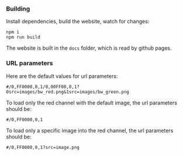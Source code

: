 ### Building

Install dependencies, build the website, watch for changes:

```
npm i
npm run build
```

The website is built in the `docs` folder, which is read by github pages.

### URL parameters

Here are the default values for url parameters:

```
#/0,FF0000,0,1/0,00FF00,0,1?0src=images/bw_red.png&1src=images/bw_green.png
```

To load only the red channel with the default image, the url parameters should be:

```
#/0,FF0000,0,1
```

To load only a specific image into the red channel, the url parameters should be:

```
#/0,FF0000,0,1?src=image.png
```
